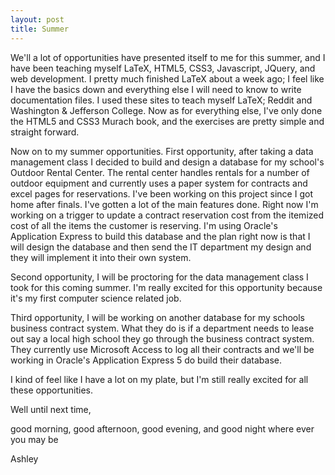 ```yaml
---
layout: post
title: Summer
---
```


We'll a lot of opportunities have presented itself to me for this summer, and I have been teaching myself LaTeX, HTML5, CSS3, Javascript, JQuery, and web development. I pretty much finished LaTeX about a week ago; I feel like I have the basics down and everything else I will need to know to write documentation files. I used these sites to teach myself LaTeX; Reddit and Washington & Jefferson College. Now as for everything else, I've only done the HTML5 and CSS3 Murach book, and the exercises are pretty simple and straight forward.

Now on to my summer opportunities. First opportunity, after taking a data management class I decided to build and design a database for my school's Outdoor Rental Center. The rental center handles rentals for a number of outdoor equipment and currently uses a paper system for contracts and excel pages for reservations. I've been working on this project since I got home after finals. I've gotten a lot of the main features done. Right now I'm working on a trigger to update a contract reservation cost from the itemized cost of all the items the customer is reserving. I'm using Oracle's Application Express to build this database and the plan right now is that I will design the database and then send the IT department my design and they will implement it into their own system.

Second opportunity, I will be proctoring for the data management class I took for this coming summer. I'm really excited for this opportunity because it's my first computer science related job.

Third opportunity, I will be working on another database for my schools business contract system. What they do is if a department needs to lease out say a local high school they go through the business contract system. They currently use Microsoft Access to log all their contracts and we'll be working in Oracle's Application Express 5 do build their database.

I kind of feel like I have a lot on my plate, but I'm still really excited for all these opportunities.

Well until next time,

good morning, good afternoon, good evening, and good night where ever you may be

Ashley